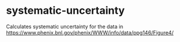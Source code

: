 # systematic-uncertainty
Calculates systematic uncertainty for the data in https://www.phenix.bnl.gov/phenix/WWW/info/data/ppg146/Figure4/
